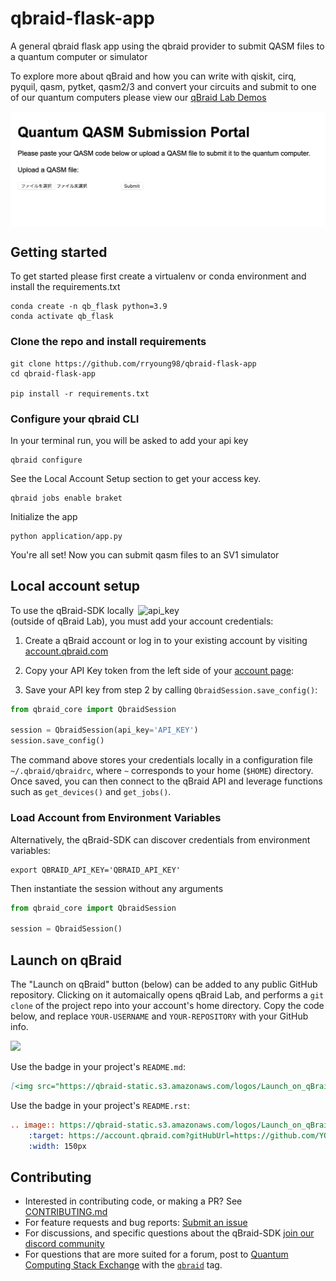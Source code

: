 # qbraid-flask-app
A general qbraid flask app using the qbraid provider to submit QASM files to a quantum computer or simulator

To explore more about qBraid and how you can write with qiskit, cirq, pyquil, qasm, pytket, qasm2/3 and convert your circuits and submit to one of our quantum computers please view our [qBraid Lab Demos](https://github.com/qbraid/qbraid-lab-demo)

<img align="center"  alt="api_key" src="./assets/home.png">

## Getting started
To get started please first create a virtualenv or conda environment and install the requirements.txt

```
conda create -n qb_flask python=3.9
conda activate qb_flask
```

### Clone the repo and install requirements

```
git clone https://github.com/rryoung98/qbraid-flask-app
cd qbraid-flask-app

pip install -r requirements.txt
```

### Configure your qbraid CLI
In your terminal run, you will be asked to add your api key
```
qbraid configure
```
See the Local Account Setup section to get your access key.

```
qbraid jobs enable braket
```

Initialize the app

```
python application/app.py
```

You're all set! Now you can submit qasm files to an SV1 simulator

## Local account setup
<img align="right" width="300" alt="api_key" src="https://qbraid-static.s3.amazonaws.com/manage-account.png">

To use the qBraid-SDK locally (outside of qBraid Lab), you must add your account
credentials:

1. Create a qBraid account or log in to your existing account by visiting
   [account.qbraid.com](https://account.qbraid.com/)
2. Copy your API Key token from the left side of
    your [account page](https://account.qbraid.com/):

3. Save your API key from step 2 by calling
   `QbraidSession.save_config()`:

```python
from qbraid_core import QbraidSession

session = QbraidSession(api_key='API_KEY')
session.save_config()
```

The command above stores your credentials locally in a configuration file `~/.qbraid/qbraidrc`,
where `~` corresponds to your home (`$HOME`) directory. Once saved, you can then connect to the
qBraid API and leverage functions such as `get_devices()` and `get_jobs()`.

### Load Account from Environment Variables

Alternatively, the qBraid-SDK can discover credentials from environment
variables:

```shell
export QBRAID_API_KEY='QBRAID_API_KEY'
```

Then instantiate the session without any arguments

```python
from qbraid_core import QbraidSession

session = QbraidSession()
```

## Launch on qBraid

The "Launch on qBraid" button (below) can be added to any public GitHub
repository. Clicking on it automaically opens qBraid Lab, and performs a
`git clone` of the project repo into your account's home directory. Copy the
code below, and replace `YOUR-USERNAME` and `YOUR-REPOSITORY` with your GitHub
info.

[<img src="https://qbraid-static.s3.amazonaws.com/logos/Launch_on_qBraid_white.png" width="150">](https://account.qbraid.com?gitHubUrl=https://github.com/qBraid/qBraid.git)

Use the badge in your project's `README.md`:

```markdown
[<img src="https://qbraid-static.s3.amazonaws.com/logos/Launch_on_qBraid_white.png" width="150">](https://account.qbraid.com?gitHubUrl=https://github.com/YOUR-USERNAME/YOUR-REPOSITORY.git)
```

Use the badge in your project's `README.rst`:

```rst
.. image:: https://qbraid-static.s3.amazonaws.com/logos/Launch_on_qBraid_white.png
    :target: https://account.qbraid.com?gitHubUrl=https://github.com/YOUR-USERNAME/YOUR-REPOSITORY.git
    :width: 150px
```

## Contributing

- Interested in contributing code, or making a PR? See
  [CONTRIBUTING.md](CONTRIBUTING.md)
- For feature requests and bug reports:
  [Submit an issue](https://github.com/qBraid/qBraid/issues)
- For discussions, and specific questions about the qBraid-SDK [join our discord community](https://discord.gg/TPBU2sa8Et)
- For questions that are more suited for a forum, post to
  [Quantum Computing Stack Exchange](https://quantumcomputing.stackexchange.com/)
  with the [`qbraid`](https://quantumcomputing.stackexchange.com/questions/tagged/qbraid) tag.
